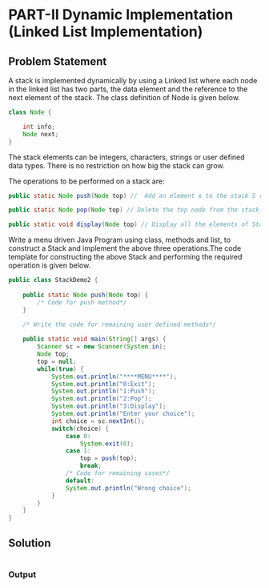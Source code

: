 # PART-II Dynamic Implementation (Linked List Implementation)
## Problem Statement
A stack is implemented dynamically by using a Linked list where each node in the linked list has two parts, the data element and the reference to the next element of the stack. The class definition of Node is given below.
```java
class Node {

    int info;
    Node next;
}
```
The stack elements can be integers, characters, strings or user defined data types. There is no restriction on how big the stack can grow.

The operations to be performed on a stack are:
```java
public static Node push(Node top) //  Add an element x to the stack S requires creation of node containing x and putting it in front of the top node pointed by S.
```
```java
public static Node pop(Node top) // Delete the top node from the stack S so that next element becomes the top.
```
```java 
public static void display(Node top) // Display all the elements of Stack S.
```

Write a menu driven Java Program using class, methods and list, to construct a Stack and implement the above three operations.The code template for constructing the above Stack and performing the required operation is given below.
```java
public class StackDemo2 {
    
    public static Node push(Node top) {
        /* Code for push method*/
    }

    /* Write the code for remaining user defined methods*/
    
    public static void main(String[] args) {
        Scanner sc = new Scanner(System.in);
        Node top;
        top = null;
        while(true) {
            System.out.println("****MENU****");
            System.out.println("0:Exit");
            System.out.println("1:Push");
            System.out.println("2:Pop");
            System.out.println("3:Display");
            System.out.println("Enter your choice");
            int choice = sc.nextInt();
            switch(choice) {
                case 0:
                    System.exit(0);
                case 1:
                    top = push(top);
                    break;
                /* Code for remaining cases*/
                default:
                System.out.println("Wrong choice");
            }
        }
    }
}
```

## Solution
```java


```

### Output
```

```